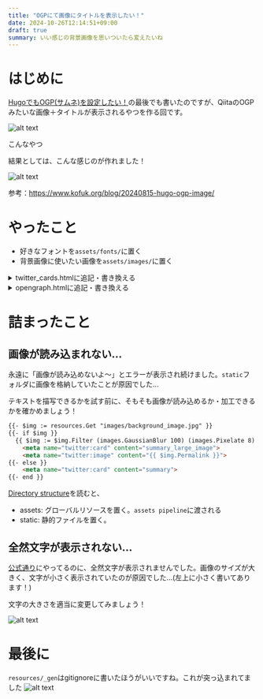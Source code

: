 ```yaml
---
title: "OGPにて画像にタイトルを表示したい！"
date: 2024-10-26T12:14:51+09:00
draft: true
summary: いい感じの背景画像を思いついたら変えたいね
---
```

# はじめに
[HugoでもOGP(サムネ)を設定したい！](https://itsuki-jp.github.io/post/2024-10-25_ogp/)の最後でも書いたのですが、QiitaのOGPみたいな画像＋タイトルが表示されるやつを作る回です。

![alt text](/images/2024-10-26_OGP_title_on_image/image.png)

こんなやつ

結果としては、こんな感じのが作れました！

![alt text](/images/2024-10-26_OGP_title_on_image/image-1.png)


参考：https://www.kofuk.org/blog/20240815-hugo-ogp-image/


# やったこと
- 好きなフォントを`assets/fonts/`に置く
- 背景画像に使いたい画像を`assets/images/`に置く

<details>
<summary>twitter_cards.htmlに追記・書き換える</summary>

```html
{{ $font := "" }}
{{ $path := "fonts/rounded-mgenplus-1c-bold.ttf" }}
{{ with resources.Get $path }}
  {{ with .Err }}
    {{ errorf "%s" . }}
  {{ else }}
    {{ $font = . }}
  {{ end }}
{{ else }}
  {{ errorf "Unable to get resource %q" $path }}
{{ end }}

{{ $opts := dict
  "color" "#000000"
  "font" $font
  "linespacing" 8
  "size" 60
  "x" 50
  "y" 35
}}

{{ $text := .Title | default "n_itsuki's blog" }} 

{{- $maxLen := 16 }}
{{- $len := strings.RuneCount $text -}}
{{- $titleText := "" -}}
{{- range $i := seq 0 (div $len $maxLen) }}
  {{- $line := substr $text (mul $i $maxLen) $maxLen }}
  {{- $titleText = printf "%s%s\n" $titleText $line }}
{{- end -}}

{{ $filter := images.Text $titleText $opts }}

{{ with resources.Get "images/OGP_image.jpg" }}
  {{ with . | images.Filter $filter }}
    <meta name="twitter:card" content="summary_large_image">
    <meta name="twitter:image" content="{{ .RelPermalink }}">
  {{ end }}
{{ end }}
```
</details>

<details>
<summary>opengraph.htmlに追記・書き換える</summary>

```html
{{ $font := "" }}
{{ $path := "fonts/rounded-mgenplus-1c-bold.ttf" }}
{{ with resources.Get $path }}
  {{ with .Err }}
    {{ errorf "%s" . }}
  {{ else }}
    {{ $font = . }}
  {{ end }}
{{ else }}
  {{ errorf "Unable to get resource %q" $path }}
{{ end }}

{{ $opts := dict
  "color" "#000000"
  "font" $font
  "linespacing" 8
  "size" 60
  "x" 50
  "y" 35
}}

{{ $text := .Title | default "n_itsuki's blog" }} 

{{- $maxLen := 16 }}
{{- $len := strings.RuneCount $text -}}
{{- $titleText := "" -}}
{{- range $i := seq 0 (div $len $maxLen) }}
  {{- $line := substr $text (mul $i $maxLen) $maxLen }}
  {{- $titleText = printf "%s%s\n" $titleText $line }}
{{- end -}}

{{ $filter := images.Text $titleText $opts }}

{{ with resources.Get "images/OGP_image.jpg" }}
  {{ with . | images.Filter $filter }}
    <meta property="og:image" content="{{ .RelPermalink }}">
  {{ end }}
{{ end }}
```
</details>

# 詰まったこと
## 画像が読み込まれない...
永遠に「画像が読み込めないよ～」とエラーが表示され続けました。`static`フォルダに画像を格納していたことが原因でした...

テキストを描写できるかを試す前に、そもそも画像が読み込めるか・加工できるかを確かめましょう！

```html
{{- $img := resources.Get "images/background_image.jpg" }}
{{- if $img }}
  {{ $img := $img.Filter (images.GaussianBlur 100) (images.Pixelate 8) }}
    <meta name="twitter:card" content="summary_large_image">
    <meta name="twitter:image" content="{{ $img.Permalink }}">
{{- else }}
    <meta name="twitter:card" content="summary">
{{- end }}
```
[Directory structure](https://gohugo.io/getting-started/directory-structure/)を読むと、
- assets: グローバルリソースを置く。`assets pipeline`に渡される
- static: 静的ファイルを置く。

## 全然文字が表示されない...
[公式通り](https://gohugo.io/functions/images/text/)にやってるのに、全然文字が表示されませんでした。画像のサイズが大きく、文字が小さく表示されていたのが原因でした...(左上に小さく書いてあります！)

文字の大きさを適当に変更してみましょう！

![alt text](/images/2024-10-26_OGP_title_on_image/image-2.jpg)

# 最後に
`resources/_gen`はgitignoreに書いたほうがいいですね。これが突っ込まれてました
![alt text](/images/2024-10-26_OGP_title_on_image/image-3.png)